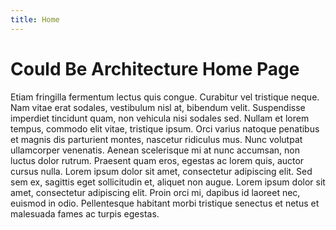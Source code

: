 ```yaml
---
title: Home
---
```


# Could Be Architecture Home Page

Etiam fringilla fermentum lectus quis congue. Curabitur vel tristique neque. Nam vitae erat sodales, vestibulum nisl at, bibendum velit. Suspendisse imperdiet tincidunt quam, non vehicula nisi sodales sed. Nullam et lorem tempus, commodo elit vitae, tristique ipsum. Orci varius natoque penatibus et magnis dis parturient montes, nascetur ridiculus mus. Nunc volutpat ullamcorper venenatis. Aenean scelerisque mi at nunc accumsan, non luctus dolor rutrum. Praesent quam eros, egestas ac lorem quis, auctor cursus nulla. Lorem ipsum dolor sit amet, consectetur adipiscing elit. Sed sem ex, sagittis eget sollicitudin et, aliquet non augue. Lorem ipsum dolor sit amet, consectetur adipiscing elit. Proin orci mi, dapibus id laoreet nec, euismod in odio. Pellentesque habitant morbi tristique senectus et netus et malesuada fames ac turpis egestas.
